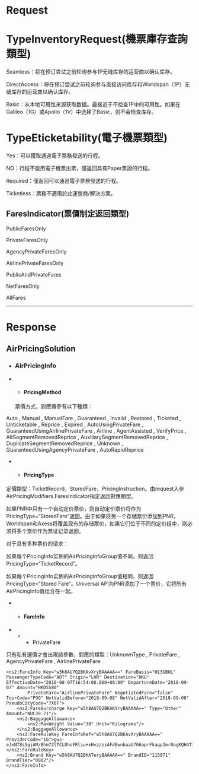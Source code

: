 # Request

# **TypeInventoryRequest\(機票庫存查詢類型\)**

Seamless：将在预订尝试之前轮询参与1P无缝库存的运营商以确认库存。

DirectAccess：将在预订尝试之前轮询参与直接访问库存和Worldspan（1P）无缝库存的运营商以确认库存。

Basic：从本地可用性来源获取数据。最接近于不检查1P中的可用性。如果在Galileo（1G）或Apollo（1V）中选择了Basic，则不会检查库存。

# TypeEticketability\(電子機票類型\)

Yes：可以獲取通過電子票務發送的行程。

NO：行程不能用電子機票出票，僅返回具有Paper票證的行程。

Required：僅返回可以通過電子票務發送的行程。

Ticketless：票務不適用於此運營商/解決方案。

## FaresIndicator\(票價制定返回類型\)

PublicFaresOnly

PrivateFaresOnly

AgencyPrivateFaresOnly

AirlinePrivateFaresOnly

PublicAndPrivateFares

NetFaresOnly

AllFares

---

# Response

## AirPricingSolution

* ### AirPricingInfo
* * #### PricingMethod

  票價方式，對應傳參有以下種類：

Auto , Manual , ManualFare , Guaranteed , Invalid , Restored , Ticketed , Unticketable , Reprice , Expired ,   AutoUsingPrivateFare , GuaranteedUsingAirlinePrivateFare , Airline , AgentAssisted , VerifyPrice , AltSegmentRemovedReprice , AuxiliarySegmentRemovedReprice , DuplicateSegmentRemovedReprice , Unknown , GuaranteedUsingAgencyPrivateFare , AutoRapidReprice

* * #### PricingType

定價類型：TicketRecord，StoredFare，PricingInstruction。由request入參AirPricingModifiers.FaresIndicator指定返回對應類型。

如果PNR中只有一个自动定价票价，则自动定价票价将作为PricingType=“StoredFare”返回。由于如果将另一个存储票价添加到PNR，Worldspan和Axess将覆盖现有的存储票价，如果它们位于不同的定价组中，则必须将多个票价作为票证记录返回。

对于具有多种票价的请求：

如果每个PricingInfo实例的AirPricingInfoGroup值不同，则返回PricingType=“TicketRecord”。

如果每个PricingInfo实例的AirPricingInfoGroup值相同，则返回PricingType=“Stored Fare”。Universal API为PNR添加了一个票价，它将所有AirPricingInfo值组合在一起。

* * #### FareInfo
* * * PrivateFare

只有私有運價才會出現該參數，對應的類型：UnknownType , PrivateFare , AgencyPrivateFare , AirlinePrivateFare

```
<ns2:FareInfo Key="w5h8AU7Q2BKAvXryBAAAAA==" FareBasis="H13GBOL" PassengerTypeCode="ADT" Origin="LHR" Destination="HKG" EffectiveDate="2018-08-07T16:54:00.000+08:00" DepartureDate="2018-09-07" Amount="HKD5580" 
        PrivateFare="AirlinePrivateFare" NegotiatedFare="false" TourCode="POO" NotValidBefore="2018-09-08" NotValidAfter="2018-09-08" PseudoCityCode="7X6F">
    <ns2:FareSurcharge Key="w5h8AU7Q2BKAKYryBAAAAA==" Type="Other" Amount="NUC39.71"/>
    <ns2:BaggageAllowance>
        <ns2:MaxWeight Value="30" Unit="Kilograms"/>
    </ns2:BaggageAllowance>
    <ns2:FareRuleKey FareInfoRef="w5h8AU7Q2BKAvXryBAAAAA==" ProviderCode="1G">gws-eJxNT8sSgjAM/Bhm72lTCL0hoFRliu+xHvz/zzAFdEwnbaab7G6aprFkaqpJmr8ogKQH4TiMe0SYnMzEzgHyrHbQDzLawu02IBfairjpbw/2ZIb2NBEZ0jDeC3krOu10ZCaBHF6MDKK4nhHvXeazmpmlkpJklkwgrksEw0M7jZidesWSYvF3Z3WiTjqrD3rpqwXKgRRjihjDRTExTupVFm/dMfsj4FvoJph3WOw766zndgVVVq1+ALiWQgc=</ns2:FareRuleKey>
    <ns2:Brand Key="w5h8AU7Q2BKATeryBAAAAA==" BrandID="115871" BrandTier="0002"/>
</ns2:FareInfo>
```



